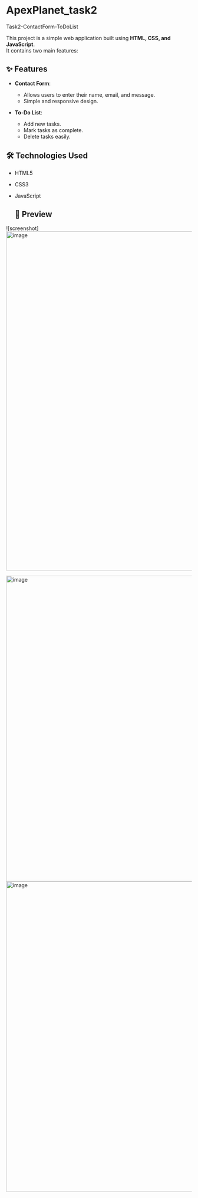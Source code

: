# ApexPlanet_task2
Task2-ContactForm-ToDoList

This project is a simple web application built using **HTML, CSS, and JavaScript**.  
It contains two main features:

## ✨ Features
- **Contact Form**:  
  - Allows users to enter their name, email, and message.  
  - Simple and responsive design.  

- **To-Do List**:  
  - Add new tasks.  
  - Mark tasks as complete.  
  - Delete tasks easily.  

## 🛠️ Technologies Used
- HTML5
- CSS3
- JavaScript

  ## 📸 Preview
![screenshot]<img width="1912" height="920" alt="image" src="https://github.com/user-attachments/assets/452dd149-f464-4957-b054-885653e3a9ad" />

<img width="1190" height="829" alt="image" src="https://github.com/user-attachments/assets/c82e64a3-3aef-40d2-87e7-fc9accdd1d38" />

<img width="1051" height="842" alt="image" src="https://github.com/user-attachments/assets/6eb3afc6-62f4-4477-96f8-a9ff07db90ad" />
